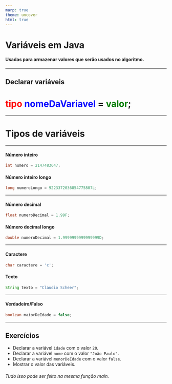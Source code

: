 ```yaml
---
marp: true
theme: uncover
html: true
---
```

<!-- paginate: false -->

# <!-- fit --> Variáveis em Java

#### Usadas para armazenar valores que serão usados no algoritmo.

---
<!-- paginate: true -->

## Declarar variáveis

# <span style="color: red">tipo</span> <span style="color: blue">nomeDaVariavel</span> = <span style="color: green">valor</span>;

---

# <!-- fit --> Tipos de variáveis

---

#### Número inteiro
```java
int numero = 2147483647;
```
#### Número inteiro longo
```java
long numeroLongo = 9223372036854775807L;
```

---

#### Número decimal
```java
float numeroDecimal = 1.99F;
```
#### Número decimal longo
```java
double numeroDecimal = 1.9999999999999999D;
```

---

#### Caractere
```java
char caractere = 'c';
```
#### Texto
```java
String texto = "Claudio Scheer";
```

---

#### Verdadeiro/Falso
```java
boolean maiorDeIdade = false;
```

---

## Exercícios

- Declarar a variável `idade` com o valor `20`.
- Declarar a variável `nome` com o valor `"João Paulo"`.
- Declarar a variável `menorDeIdade` com o valor `false`.
- Mostrar o valor das variáveis.

###### Tudo isso pode ser feito na mesma função _main_.
